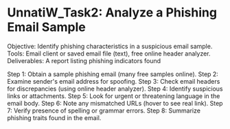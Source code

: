 # UnnatiW_Task2: Analyze a Phishing Email Sample
Objective: Identify phishing characteristics in a suspicious email sample.
Tools: Email client or saved email file (text), free online header analyzer.
Deliverables: A report listing phishing indicators found


Step 1: Obtain a sample phishing email (many free samples online).
Step 2: Examine sender's email address for spoofing.
Step 3: Check email headers for discrepancies (using online header analyzer).
Step 4: Identify suspicious links or attachments.
Step 5: Look for urgent or threatening language in the email body.
Step 6: Note any mismatched URLs (hover to see real link).
Step 7: Verify presence of spelling or grammar errors.
Step 8: Summarize phishing traits found in the email.
